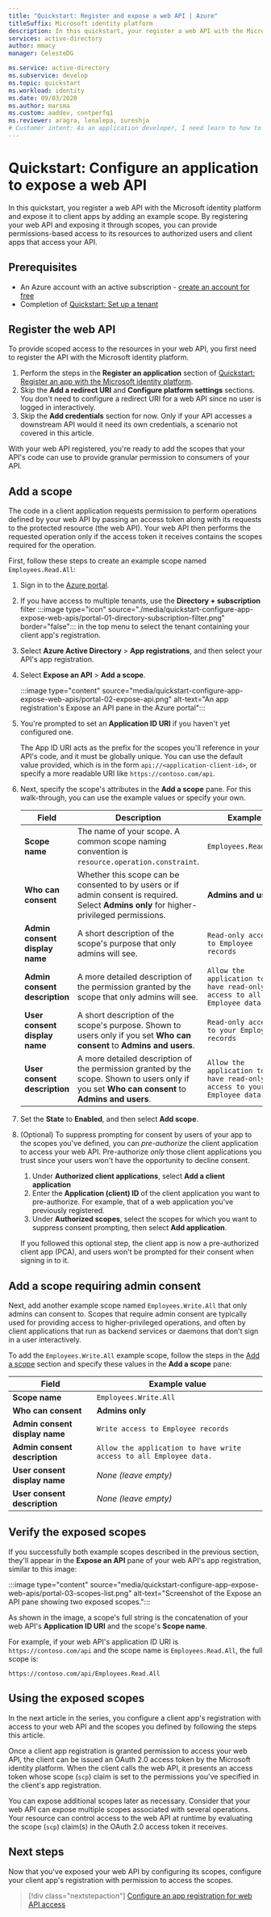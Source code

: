 ```yaml
---
title: "Quickstart: Register and expose a web API | Azure"
titleSuffix: Microsoft identity platform
description: In this quickstart, your register a web API with the Microsoft identity platform and configure its scopes, exposing it to clients for permissions-based access to the API's resources.
services: active-directory
author: mmacy
manager: CelesteDG

ms.service: active-directory
ms.subservice: develop
ms.topic: quickstart
ms.workload: identity
ms.date: 09/03/2020
ms.author: marsma
ms.custom: aaddev, contperfq1
ms.reviewer: aragra, lenalepa, sureshja
# Customer intent: As an application developer, I need learn to how to register my web API with the Microsoft identity platform and expose permissions (scopes) to make the API's resources available to users of my client application.
---
```


# Quickstart: Configure an application to expose a web API

In this quickstart, you register a web API with the Microsoft identity platform and expose it to client apps by adding an example scope. By registering your web API and exposing it through scopes, you can provide permissions-based access to its resources to authorized users and client apps that access your API.

## Prerequisites

* An Azure account with an active subscription - [create an account for free](https://azure.microsoft.com/free/?WT.mc_id=A261C142F)
* Completion of [Quickstart: Set up a tenant](quickstart-create-new-tenant.md)

## Register the web API

To provide scoped access to the resources in your web API, you first need to register the API with the Microsoft identity platform.

1. Perform the steps in the **Register an application** section of [Quickstart: Register an app with the Microsoft identity platform](quickstart-register-app.md).
1. Skip the **Add a redirect URI** and **Configure platform settings** sections. You don't need to configure a redirect URI for a web API since no user is logged in interactively.
1. Skip the **Add credentials** section for now. Only if your API accesses a downstream API would it need its own credentials, a scenario not covered in this article.

With your web API registered, you're ready to add the scopes that your API's code can use to provide granular permission to consumers of your API.

## Add a scope

The code in a client application requests permission to perform operations defined by your web API by passing an access token along with its requests to the protected resource (the web API). Your web API then performs the requested operation only if the access token it receives contains the scopes required for the operation.

First, follow these steps to create an example scope named `Employees.Read.All`:

1. Sign in to the [Azure portal](https://portal.azure.com).
1. If you have access to multiple tenants, use the **Directory + subscription** filter :::image type="icon" source="./media/quickstart-configure-app-expose-web-apis/portal-01-directory-subscription-filter.png" border="false"::: in the top menu to select the tenant containing your client app's registration.
1. Select **Azure Active Directory** > **App registrations**, and then select your API's app registration.
1. Select **Expose an API** > **Add a scope**.

    :::image type="content" source="media/quickstart-configure-app-expose-web-apis/portal-02-expose-api.png" alt-text="An app registration's Expose an API pane in the Azure portal":::

1. You're prompted to set an **Application ID URI** if you haven't yet configured one.

   The App ID URI acts as the prefix for the scopes you'll reference in your API's code, and it must be globally unique. You can use the default value provided, which is in the form `api://<application-client-id>`, or specify a more readable URI like `https://contoso.com/api`.

1. Next, specify the scope's attributes in the **Add a scope** pane. For this walk-through, you can use the example values or specify your own.

    | Field | Description | Example |
    |-------|-------------|---------|
    | **Scope name** | The name of your scope. A common scope naming convention is `resource.operation.constraint`. | `Employees.Read.All` |
    | **Who can consent** | Whether this scope can be consented to by users or if admin consent is required. Select **Admins only** for higher-privileged permissions. | **Admins and users** |
    | **Admin consent display name** | A short description of the scope's purpose that only admins will see. | `Read-only access to Employee records` |
    | **Admin consent description** | A more detailed description of the permission granted by the scope that only admins will see. | `Allow the application to have read-only access to all Employee data.` |
    | **User consent display name** | A short description of the scope's purpose. Shown to users only if you set **Who can consent** to **Admins and users**. | `Read-only access to your Employee records` |
    | **User consent description** | A more detailed description of the permission granted by the scope. Shown to users only if you set **Who can consent** to **Admins and users**. | `Allow the application to have read-only access to your Employee data.` |

1. Set the **State** to **Enabled**, and then select **Add scope**.

1. (Optional) To suppress prompting for consent by users of your app to the scopes you've defined, you can *pre-authorize* the client application to access your web API. Pre-authorize *only* those client applications you trust since your users won't have the opportunity to decline consent.
    1. Under **Authorized client applications**, select **Add a client application**
    1. Enter the **Application (client) ID** of the client application you want to pre-authorize. For example, that of a web application you've previously registered.
    1. Under **Authorized scopes**, select the scopes for which you want to suppress consent prompting, then select **Add application**.

    If you followed this optional step, the client app is now a pre-authorized client app (PCA), and users won't be prompted for their consent when signing in to it.

## Add a scope requiring admin consent

Next, add another example scope named `Employees.Write.All` that only admins can consent to. Scopes that require admin consent are typically used for providing access to higher-privileged operations, and often by client applications that run as backend services or daemons that don't sign in a user interactively.

To add the `Employees.Write.All` example scope, follow the steps in the [Add a scope](#add-a-scope) section and specify these values in the **Add a scope** pane:

| Field                          | Example value                                                      |
|--------------------------------|--------------------------------------------------------------------|
| **Scope name**                 | `Employees.Write.All`                                              |
| **Who can consent**            | **Admins only**                                                    |
| **Admin consent display name** | `Write access to Employee records`                                 |
| **Admin consent description**  | `Allow the application to have write access to all Employee data.` |
| **User consent display name**  | *None (leave empty)*                                               |
| **User consent description**   | *None (leave empty)*                                               |

## Verify the exposed scopes

If you successfully both example scopes described in the previous section, they'll appear in the **Expose an API** pane of your web API's app registration, similar to this image:

:::image type="content" source="media/quickstart-configure-app-expose-web-apis/portal-03-scopes-list.png" alt-text="Screenshot of the Expose an API pane showing two exposed scopes.":::

As shown in the image, a scope's full string is the concatenation of your web API's **Application ID URI** and the scope's **Scope name**.

For example, if your web API's application ID URI is `https://contoso.com/api` and the scope name is `Employees.Read.All`, the full scope is:

`https://contoso.com/api/Employees.Read.All`

## Using the exposed scopes

In the next article in the series, you configure a client app's registration with access to your web API and the scopes you defined by following the steps this article.

Once a client app registration is granted permission to access your web API, the client can be issued an OAuth 2.0 access token by the Microsoft identity platform. When the client calls the web API, it presents an access token whose scope (`scp`) claim is set to the permissions you've specified in the client's app registration.

You can expose additional scopes later as necessary. Consider that your web API can expose multiple scopes associated with several operations. Your resource can control access to the web API at runtime by evaluating the scope (`scp`) claim(s) in the OAuth 2.0 access token it receives.

## Next steps

Now that you've exposed your web API by configuring its scopes, configure your client app's registration with permission to access the scopes.

> [!div class="nextstepaction"]
> [Configure an app registration for web API access](quickstart-configure-app-access-web-apis.md)

<!-- REF LINKS -->
[ms-graph-application]: /graph/api/resources/application
